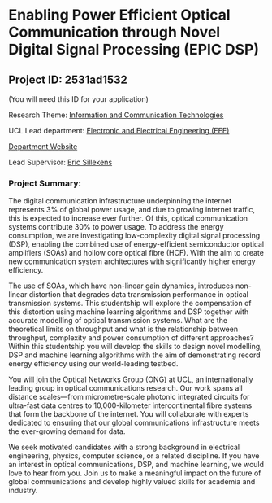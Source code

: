 # Enabling Power Efficient Optical Communication through Novel Digital Signal Processing (EPIC DSP)

## Project ID: **2531ad1532**
(You will need this ID for your application)

Research Theme: [Information and Communication Technologies](../themes/information-and-communication-technologies.md)

UCL Lead department: [Electronic and Electrical Engineering (EEE)](../departments/electronic-and-electrical-engineering.md)

[Department Website](https://www.ucl.ac.uk/electronic-electrical-engineering)

Lead Supervisor: [Eric Sillekens](https://profiles.ucl.ac.uk/55875)

### Project Summary:

The digital communication infrastructure underpinning the internet represents 3% of global power usage, and due to growing internet traffic, this is expected to increase ever further. Of this, optical communication systems contribute 30% to power usage. To address the energy consumption, we are investigating low-complexity digital signal processing (DSP), enabling the combined use of energy-efficient semiconductor optical amplifiers (SOAs) and hollow core optical fibre (HCF). With the aim to create new communication system architectures with significantly higher energy efficiency.  

The use of SOAs, which have non-linear gain dynamics, introduces non-linear distortion that degrades data transmission performance in optical transmission systems. This studentship will explore the compensation of this distortion using machine learning algorithms and DSP together with accurate modelling of optical transmission systems. What are the theoretical limits on throughput and what is the relationship between throughput, complexity and power consumption of different approaches? Within this studentship you will develop the skills to design novel modelling, DSP and machine learning algorithms with the aim of demonstrating record energy efficiency using our world-leading testbed. 

You will join the Optical Networks Group (ONG) at UCL, an internationally leading group in optical communications research. Our work spans all distance scales—from micrometre-scale photonic integrated circuits for ultra-fast data centres to 10,000-kilometer intercontinental fibre systems that form the backbone of the internet. You will collaborate with experts dedicated to ensuring that our global communications infrastructure meets the ever-growing demand for data.  

We seek motivated candidates with a strong background in electrical engineering, physics, computer science, or a related discipline. If you have an interest in optical communications, DSP, and machine learning, we would love to hear from you. Join us to make a meaningful impact on the future of global communications and develop highly valued skills for academia and industry.
